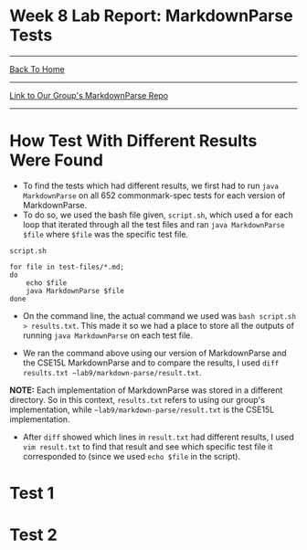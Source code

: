 # Week 8 Lab Report: MarkdownParse Tests
---
[Back To Home](https://ryan-truong.github.io/cse15l-lab-reports/)

---

[Link to Our Group's MarkdownParse Repo](https://github.com/ryan-truong/markdown-parse-new)

---

# How Test With Different Results Were Found
* To find the tests which had different results, we first had to run `java MarkdownParse` on all 652 commonmark-spec tests for each version of MarkdownParse. 
* To do so, we used the bash file given, `script.sh`, which used a for each loop that iterated through all the test files and ran `java MarkdownParse $file` where `$file` was the specific test file. 

```
script.sh

for file in test-files/*.md;
do
    echo $file
    java MarkdownParse $file
done
```

* On the command line, the actual command we used was `bash script.sh > results.txt`. This made it so we had a place to store all the outputs of running `java MarkdownParse` on each test file.

* We ran the command above using our version of MarkdownParse and the CSE15L MarkdownParse and to compare the results, I used `diff results.txt ~lab9/markdown-parse/result.txt`.

**NOTE:** Each implementation of MarkdownParse was stored in a different directory. So in this context, `results.txt` refers to using our group's implementation, while `~lab9/markdown-parse/result.txt` is the CSE15L implementation.

* After `diff` showed which lines in `result.txt` had different results, I used `vim result.txt` to find that result and see which specific test file it corresponded to (since we used `echo $file` in the script).


# Test 1

# Test 2